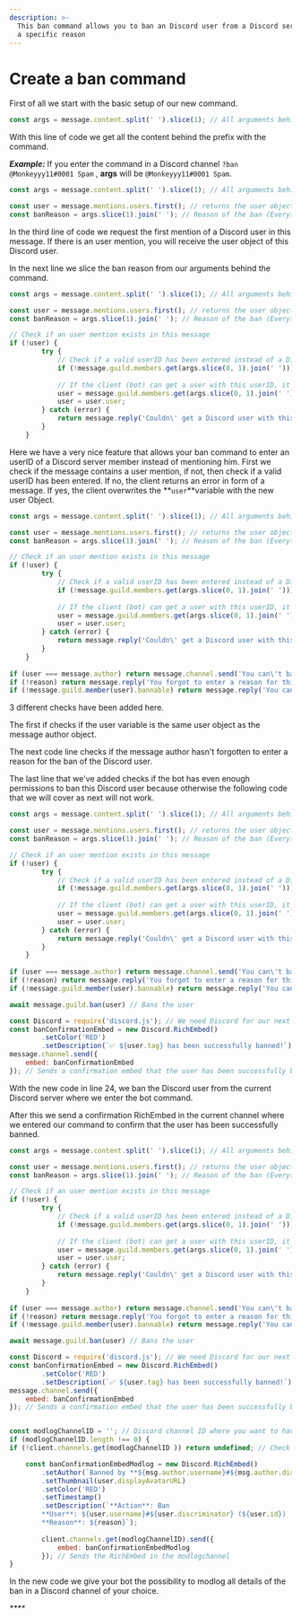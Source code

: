 ```yaml
---
description: >-
  This ban command allows you to ban an Discord user from a Discord server with
  a specific reason
---
```


# Create a ban command

First of all we start with the basic setup of our new command.

```javascript
const args = message.content.split(' ').slice(1); // All arguments behind the command name with the prefix
```

With this line of code we get all the content behind the prefix with the command. 

_**Example:**_ If you enter the command in a Discord channel `?ban @Monkeyyy11#0001 Spam` , **args** will be `@Monkeyyy11#0001 Spam`.



```javascript
const args = message.content.split(' ').slice(1); // All arguments behind the command name with the prefix

const user = message.mentions.users.first(); // returns the user object if an user mention exists
const banReason = args.slice(1).join(' '); // Reason of the ban (Everything behind the mention)
```

In the third line of code we request the first mention of a Discord user in this message. If there is an user mention, you will receive the user object of this Discord user.

In the next line we slice the ban reason from our arguments behind the command.



```javascript
const args = message.content.split(' ').slice(1); // All arguments behind the command name with the prefix

const user = message.mentions.users.first(); // returns the user object if an user mention exists
const banReason = args.slice(1).join(' '); // Reason of the ban (Everything behind the mention)

// Check if an user mention exists in this message
if (!user) {
		try {
		    // Check if a valid userID has been entered instead of a Discord user mention
			if (!message.guild.members.get(args.slice(0, 1).join(' '))) throw new Error('Couldn\' get a Discord user with this userID!');
			
			// If the client (bot) can get a user with this userID, it overwrites the current user variable to the user object that the client fetched
			user = message.guild.members.get(args.slice(0, 1).join(' '));
			user = user.user;
		} catch (error) {
			return message.reply('Couldn\' get a Discord user with this userID!');
		}
	}
```

Here we have a very nice feature that allows your ban command to enter an userID of a Discord server member instead of mentioning him. First we check if the message contains a user mention, if not, then check if a valid userID has been entered. If no, the client returns an error in form of a message. If yes, the client overwrites the **`user`**variable with the new user Object.



```javascript
const args = message.content.split(' ').slice(1); // All arguments behind the command name with the prefix

const user = message.mentions.users.first(); // returns the user object if an user mention exists
const banReason = args.slice(1).join(' '); // Reason of the ban (Everything behind the mention)

// Check if an user mention exists in this message
if (!user) {
		try {
		    // Check if a valid userID has been entered instead of a Discord user mention
			if (!message.guild.members.get(args.slice(0, 1).join(' '))) throw new Error('Couldn\' get a Discord user with this userID!');
			
			// If the client (bot) can get a user with this userID, it overwrites the current user variable to the user object that the client fetched
			user = message.guild.members.get(args.slice(0, 1).join(' '));
			user = user.user;
		} catch (error) {
			return message.reply('Couldn\' get a Discord user with this userID!');
		}
	}
	
if (user === message.author) return message.channel.send('You can\'t ban yourself'); // Check if the user mention or the entered userID is the message author himsmelf
if (!reason) return message.reply('You forgot to enter a reason for this ban!'); // Check if a reason has been given by the message author
if (!message.guild.member(user).bannable) return message.reply('You can\'t ban this user because you the bot has not sufficient permissions!'); // Check if the user is bannable with the bot's permissions
```

3 different checks have been added here. 

The first if checks if the user variable is the same user object as the message author object.

The next code line checks if the message author hasn't forgotten to enter a reason for the ban of the Discord user.

The last line that we've added checks if the bot has even enough permissions to ban this Discord user because otherwise the following code that we will cover as next will not work.



```javascript
const args = message.content.split(' ').slice(1); // All arguments behind the command name with the prefix

const user = message.mentions.users.first(); // returns the user object if an user mention exists
const banReason = args.slice(1).join(' '); // Reason of the ban (Everything behind the mention)

// Check if an user mention exists in this message
if (!user) {
		try {
		    // Check if a valid userID has been entered instead of a Discord user mention
			if (!message.guild.members.get(args.slice(0, 1).join(' '))) throw new Error('Couldn\' get a Discord user with this userID!');
			
			// If the client (bot) can get a user with this userID, it overwrites the current user variable to the user object that the client fetched
			user = message.guild.members.get(args.slice(0, 1).join(' '));
			user = user.user;
		} catch (error) {
			return message.reply('Couldn\' get a Discord user with this userID!');
		}
	}
	
if (user === message.author) return message.channel.send('You can\'t ban yourself'); // Check if the user mention or the entered userID is the message author himsmelf
if (!reason) return message.reply('You forgot to enter a reason for this ban!'); // Check if a reason has been given by the message author
if (!message.guild.member(user).bannable) return message.reply('You can\'t ban this user because you the bot has not sufficient permissions!'); // Check if the user is bannable with the bot's permissions

await message.guild.ban(user) // Bans the user

const Discord = require('discord.js'); // We need Discord for our next RichEmbeds
const banConfirmationEmbed = new Discord.RichEmbed()
		.setColor('RED')
		.setDescription(`✅ ${user.tag} has been successfully banned!`);
message.channel.send({
	embed: banConfirmationEmbed
}); // Sends a confirmation embed that the user has been successfully banned
```

With the new code in line 24, we ban the Discord user from the current Discord server where we enter the bot command. 

After this we send a confirmation RichEmbed in the current channel where we entered our command to confirm that the user has been successfully banned.



```javascript
const args = message.content.split(' ').slice(1); // All arguments behind the command name with the prefix

const user = message.mentions.users.first(); // returns the user object if an user mention exists
const banReason = args.slice(1).join(' '); // Reason of the ban (Everything behind the mention)

// Check if an user mention exists in this message
if (!user) {
		try {
		    // Check if a valid userID has been entered instead of a Discord user mention
			if (!message.guild.members.get(args.slice(0, 1).join(' '))) throw new Error('Couldn\' get a Discord user with this userID!');
			
			// If the client (bot) can get a user with this userID, it overwrites the current user variable to the user object that the client fetched
			user = message.guild.members.get(args.slice(0, 1).join(' '));
			user = user.user;
		} catch (error) {
			return message.reply('Couldn\' get a Discord user with this userID!');
		}
	}
	
if (user === message.author) return message.channel.send('You can\'t ban yourself'); // Check if the user mention or the entered userID is the message author himsmelf
if (!reason) return message.reply('You forgot to enter a reason for this ban!'); // Check if a reason has been given by the message author
if (!message.guild.member(user).bannable) return message.reply('You can\'t ban this user because you the bot has not sufficient permissions!'); // Check if the user is bannable with the bot's permissions

await message.guild.ban(user) // Bans the user

const Discord = require('discord.js'); // We need Discord for our next RichEmbeds
const banConfirmationEmbed = new Discord.RichEmbed()
		.setColor('RED')
		.setDescription(`✅ ${user.tag} has been successfully banned!`);
message.channel.send({
	embed: banConfirmationEmbed
}); // Sends a confirmation embed that the user has been successfully banned


const modlogChannelID = ''; // Discord channel ID where you want to have logged the details about the ban
if (modlogChannelID.length !== 0) {
if (!client.channels.get(modlogChannelID )) return undefined; // Check if the modlogChannelID is a real Discord server channel that really exists

	const banConfirmationEmbedModlog = new Discord.RichEmbed()
		.setAuthor(`Banned by **${msg.author.username}#${msg.author.discriminator}**`, msg.author.displayAvatarURL)
		.setThumbnail(user.displayAvatarURL)
		.setColor('RED')
		.setTimestamp()
		.setDescription(`**Action**: Ban
		**User**: ${user.username}#${user.discriminator} (${user.id}) 
		**Reason**: ${reason}`);
		
		client.channels.get(modlogChannelID).send({ 
			embed: banConfirmationEmbedModlog 
		}); // Sends the RichEmbed in the modlogchannel
}
```

In the new code we give your bot the possibility to modlog all details of the ban in a Discord channel of your choice.







_\*\*\*\*_




